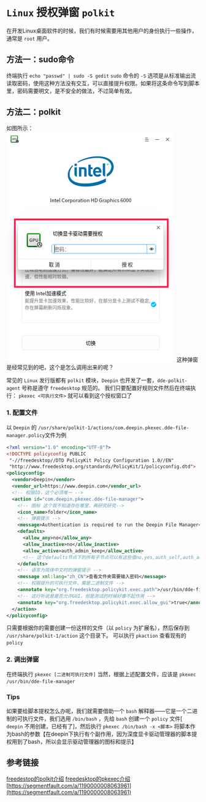 # `Linux` 授权弹窗 `polkit`

在开发Linux桌面软件的时候，我们有时候需要用其他用户的身份执行一些操作，通常是 `root` 用户。

## 方法一：sudo命令

终端执行 `echo "passwd" | sudo -S gedit`
`sudo` 命令的 `-S` 选项是从标准输出流读取密码，使用这种方法没有交互，可以直接提升权限。如果将这条命令写到脚本里，密码需要明文，是不安全的做法，不过简单有效。

## 方法二：polkit

如图所示：
![深度截图_deepin-graphics-driver-manager_20180905202415.png](./img/linux-polkit-message-box.png)
这种弹窗是经常见到的吧，这个是怎么调用出来的呢？

常见的 `Linux` 发行版都有 `polkit` 模块，`Deepin` 也开发了一套，`dde-polkit-agent` 号称是遵守 `freedesktop` 规范的。
我们只要配置好规则文件然后在终端执行：
`pkexec <可执行文件>`
就可以看到这个授权窗口了

### 1. 配置文件

以 `Deepin` 的 `/usr/share/polkit-1/actions/com.deepin.pkexec.dde-file-manager.policy`文件为例

``` xml
<?xml version="1.0" encoding="UTF-8"?>
<!DOCTYPE policyconfig PUBLIC
 "-//freedesktop//DTD PolicyKit Policy Configuration 1.0//EN"
 "http://www.freedesktop.org/standards/PolicyKit/1/policyconfig.dtd">
<policyconfig>
  <vendor>Deepin</vendor>
  <vendor_url>https://www.deepin.com</vendor_url>
  <!-- 权限ID，这个必须唯一 -->
  <action id="com.deepin.pkexec.dde-file-manager">
    <!-- 图标 这个我不知道存在哪里，再研究研究-->
    <icon_name>folder</icon_name>
    <!-- 弹窗提示 -->
    <message>Authentication is required to run the Deepin File Manager</message>
    <defaults>
      <allow_any>no</allow_any>
      <allow_inactive>no</allow_inactive>
      <allow_active>auth_admin_keep</allow_active>
      <!-- 这个defaults节点下的所有子节点可以有这些值no,yes,auth_self,auth_admin,auth_self_keep,auth_admin_keep　-->
    </defaults>
    <!-- 语言为简体中文时的弹窗提示 -->
    <message xml:lang="zh_CN">查看文件夹需要输入密码</message>
    <!-- 权限提升的可执行文件，需是二进制文件 -->
    <annotate key="org.freedesktop.policykit.exec.path">/usr/bin/dde-file-manager</annotate>
    <!-- 这行听说是是否允许GUI，但是测试的时候好像不起作用 -->
    <annotate key="org.freedesktop.policykit.exec.allow_gui">true</annotate>
  </action>
</policyconfig>
```

只需要根据你的需要创建一份这样的文件（以 `policy` 为扩展名），然后保存到 `/usr/share/polkit-1/action` 这个目录下。
可以执行 `pkaction` 查看现有的 `policy`

### 2. 调出弹窗

在终端执行
`pkexec [二进制可执行文件]`
当然，根据上述配置文件，应该是
```pkexec /usr/bin/dde-file-manager```

### Tips

 如果要给脚本提权怎么办呢，我们就需要借助一个 `bash` 解释器——它是一个二进制的可执行文件，我们选用 `/bin/bash` ，先给 `bash` 创建一个 `policy` 文件[ `deepin` 不用创建，已经有了]，然后执行 `pkexec /bin/bash -x <脚本>`
将脚本作为bash的参数【在deepin下执行有个副作用，因为深度显卡驱动管理器的脚本提权用到了bash，所以会显示驱动管理器的图标和提示】

## 参考链接

[freedestop的polkit介绍](https://www.freedesktop.org/software/polkit/docs/latest/polkit.8.html)
[freedesktop的pkexec介绍](https://www.freedesktop.org/software/polkit/docs/latest/pkexec.1.html)
[https://segmentfault.com/a/1190000008063961](https://segmentfault.com/a/1190000008063961)
